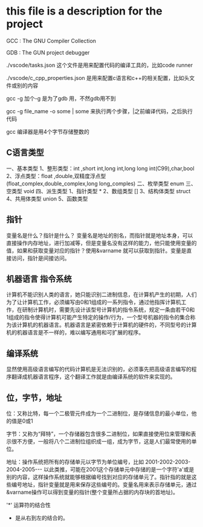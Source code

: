 # this file is a description for the project

GCC : The GNU Compiler Collection

GDB : The GUN project debugger

./vscode/tasks.json  这个文件是用来配置代码的编译工具的，比如code runner

./vscode/c_cpp_properties.json 是用来配置c语言和c++的相关配置，比如头文件或别的内容

gcc -g 加个-g 是为了gdb 用，不然gdb用不到

gcc -g file_name -o some | some  来执行两个步骤，|之前编译代码，之后执行代码

gcc 编译器是用4个字节存储整数的

## C语言类型

一、基本类型 
1、整形类型：int ,short int,long int,long long int(C99),char,bool
2、浮点类型：float ,double,双精度浮点型(float_complex,double_complex,long long_comples)
二、枚举类型 enum
三、空类型 void
四、派生类型 
1、指针类型 *
2、数组类型 []
3、结构体类型 struct
4、共用体类型 union
5、函数类型

## 指针

变量名是什么？指针是什么？
变量名是地址的别名，而指针就是地址本身，可以直接操作内存地址，进行加减等，但是变量名没有这样的能力，他只能使用变量的值，如果和获取变量对应的指针？使用&varname 就可以获取到指针。变量是直接访问，指针是间接访问。

## 机器语言 指令系统

计算机不能识别人类的语言，她只能识别二进制信息，在计算机产生的初期，人们为了让计算机工作，必须编写由0和1组成的一系列指令，通过他指挥计算机工作，在研制计算机时，需要先设计该型号计算机的指令系统，规定一条由若干0和1组成的指令使得计算机可能产生特定的操作/行为，一个型号机器的指令的集合称为该计算机的机器语言。机器语言是紧密依赖于计算机的硬件的，不同型号的计算机的机器语言是不一样的，难以编写通用和可扩展的程序。

## 编译系统

显然使用高级语言编写的代码计算机是无法识别的，必须事先把高级语言编写的程序翻译成机器语言程序，这个翻译工作就是由编译系统的软件来实现的。

## 位，字节，地址

位：又称比特，每一个二极管元件成为一个二进制位，是存储信息的最小单位，他的值是0或1

字节：又称为“拜特”，一个存储器包含很多二进制位，如果直接使用位来管理和表示很不方便，一般将八个二进制位组织成一组，成为字节，这是人们最常使用的单位。

地址：操作系统把所有的存储单元以字节为单位编号，比如 2001-2002-2003-2004-2005--- 以此类推，可能在2001这个存储单元中存储的是一个字符'a'或是别的内容，这样操作系统就能够根据编号找到对应的存储单元了。指针指的就是这些编号地址，指针变量就是用来保存这些编号的。变量名用来表示存储单元，通过 &varname操作可以得到变量的指针(整个变量所占据的内存块的首地址)。

'*' 运算符的结合性

* 是从右到左的结合的。
